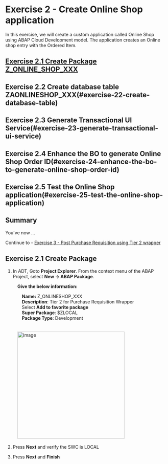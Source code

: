 # Exercise 2 - Create Online Shop application

In this exercise, we will create a custom application called Online Shop using ABAP Cloud Development model. The application creates an Online shop entry with the Ordered Item.

## [Exercise 2.1 Create Package Z_ONLINE_SHOP_XXX](#exercise-21-create-package) 

## Exercise 2.2 Create database table ZAONLINESHOP_XXX(#exercise-22-create-database-table) 

## Exercise 2.3 Generate Transactional UI Service(#exercise-23-generate-transactional-ui-service)

## Exercise 2.4 Enhance the BO to generate Online Shop Order ID(#exercise-24-enhance-the-bo-to-generate-online-shop-order-id)  

## Exercise 2.5 Test the Online Shop application(#exercise-25-test-the-online-shop-application)

## Summary

You've now ...

Continue to - [Exercise 3 - Post Purchase Requisition using Tier 2 wrapper ](../ex3/README.md)

## Exercise 2.1 Create Package
1. In ADT, Goto **Project Explorer**. From the context menu of the ABAP Project, select **New -> ABAP Package**.

   &emsp;**Give the below information:**
   
   &emsp;&emsp;**Name:** Z_ONLINESHOP_XXX  
   &emsp;&emsp;**Description**: Tier 2 for Purchase Requisition Wrapper  
   &emsp;&emsp;Select **Add to favorite package**  
   &emsp;&emsp;**Super Package**: $ZLOCAL   
   &emsp;&emsp;**Package Type**: Development
   <br>
   <br>    
   &emsp;<img width="335" alt="image" src="https://github.com/SAP-samples/teched2023-DT168/assets/106324991/da9e7a02-769d-4e16-bd5e-6a49fc99af59">
   <br>
1. Press **Next** and verify the SWC is LOCAL
2. Press **Next** and **Finish**
